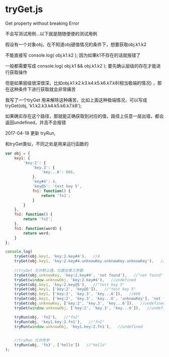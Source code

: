 # tryGet.js

Get property without breaking Error

不会写测试用例...以下就是随随便便的测试用例

假设有一个对象obj，在不知道obj键值情况的条件下，想要获取obj.k1.k2

不能直接写 console.log( obj.k1.k2 );  因为如果k1不存在的话就报错了

一般都需要写成 console.log( obj.k1 && obj.k1.k2 );   要先确认层级的存在才能进行获取操作

但是如果层级很深很深，比如obj.k1.k2.k3.k4.k5.k6.k7.k8(相当极端的情况) ，那在这种条件下进行获取就会非常痛苦

我写了一个tryGet 用来解除这种痛苦，比如上面这种极端情况，可以写成 tryGet(obj, 'k1.k2.k3.k4.k5.k6.k7.k8');

如果确实存在这个路径，那就能正确获取到对应的值，路径上任意一层出错，都会返回undefined，并且不会报错

2017-04-18 更新 tryRun, 

和tryGet类似，不同之处是用来运行函数的


```javascript
var obj = {
    key1: {
        'key:2': {
            'key.3': {
                'key...6': 666,
            },
            'key#4': 4,
            'key@5': 'test key 5',
            fn1: function() {
                return 'fn1';
            }
        }
    },
    fn2: function() {
        return 'fn2';
    },
    fn3: function(word) {
        return word;
    }
};

console.log(
    tryGet(obj.key1, 'key:2.key#4'),   //4
    tryGet(obj.key1, 'key:2.key#4.unknowKey.unknowKey.unknowKey'),   //undefined
    
    //tryGet 允许默认值，位置在第三参数
    tryGet(obj.unknowKey, 'key:2.key#4', 'not found'),   //"not found"
    tryGet(window.unknowObj, 'key:2.key#4'),   //undefined
    tryGet(obj.key1, 'key:2.key@5'),   //"test key 5"
    tryGet(obj.key1, ['key:2', 'key@5']),   //"test key 5"
    tryGet(obj.key1, ['key:2', 'key.3', 'key...6']),   //666
    tryGet(obj.key1, ['key:2', 'key.3', 'key...6', 'unknowKey'], 'not found'),  //"not found"
    tryGet(obj.unknowKey, ['key:2', 'key.3', 'key...6']),   //undefined
    tryGet(window.unknowObj, ['key:2', 'key.3', 'key...6']),   //undefined

    tryRun(obj, 'fn2'),   //"fn2"
    tryRun(obj, 'key1.key:2.fn1'),   //"fn1"
    tryRun(window.unknowObj, 'key1.key:2.fn1'),   //undefined
    

    //tryRun 允许传参
    tryRun(obj, 'fn3', ['hello'])   //"hello"
);
```
